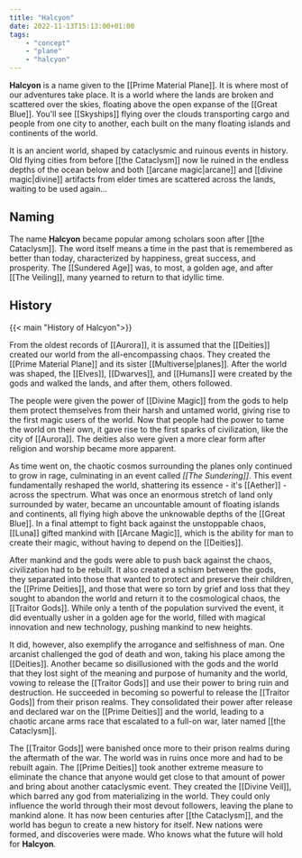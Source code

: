 ```yaml
---
title: "Halcyon"
date: 2022-11-13T15:13:00+01:00
tags:
    - "concept"
    - "plane"
    - "halcyon"
---
```


**Halcyon** is a name given to the [[Prime Material Plane]]. It is where most of our adventures take place. It is a world where the lands are broken and scattered over the skies, floating above the open expanse of the [[Great Blue]]. You'll see [[Skyships]] flying over the clouds transporting cargo and people from one city to another, each built on the many floating islands and continents of the world.

It is an ancient world, shaped by cataclysmic and ruinous events in history. Old flying cities from before [[the Cataclysm]] now lie ruined in the endless depths of the ocean below and both [[arcane magic|arcane]] and [[divine magic|divine]] artifacts from elder times are scattered across the lands, waiting to be used again...

## Naming

The name **Halcyon** became popular among scholars soon after [[the Cataclysm]]. The word itself means a time in the past that is remembered as better than today, characterized by happiness, great success, and prosperity. The [[Sundered Age]] was, to most, a golden age, and after [[The Veiling]], many yearned to return to that idyllic time.

## History

{{< main "History of Halcyon">}}

From the oldest records of [[Aurora]], it is assumed that the [[Deities]] created our world from the all-encompassing chaos. They created the [[Prime Material Plane]] and its sister [[Multiverse|planes]]. After the world was shaped, the [[Elves]], [[Dwarves]], and [[Humans]] were created by the gods and walked the lands, and after them, others followed.

The people were given the power of [[Divine Magic]] from the gods to help them protect themselves from their harsh and untamed world, giving rise to the first magic users of the world. Now that people had the power to tame the world on their own, it gave rise to the first sparks of civilization, like the city of [[Aurora]]. The deities also were given a more clear form after religion and worship became more apparent.

As time went on, the chaotic cosmos surrounding the planes only continued to grow in rage, culminating in an event called _[[The Sundering]]_. This event fundamentally reshaped the world, shattering its essence - it's [[Aether]] - across the spectrum. What was once an enormous stretch of land only surrounded by water, became an uncountable amount of floating islands and continents, all flying high above the unknowable depths of the [[Great Blue]]. In a final attempt to fight back against the unstoppable chaos, [[Luna]] gifted mankind with [[Arcane Magic]], which is the ability for man to create their magic, without having to depend on the [[Deities]].

After mankind and the gods were able to push back against the chaos, civilization had to be rebuilt. It also created a schism between the gods, they separated into those that wanted to protect and preserve their children, the [[Prime Deities]], and those that were so torn by grief and loss that they sought to abandon the world and return it to the cosmological chaos, the [[Traitor Gods]]. While only a tenth of the population survived the event, it did eventually usher in a golden age for the world, filled with magical innovation and new technology, pushing mankind to new heights.

It did, however, also exemplify the arrogance and selfishness of man. One arcanist challenged the god of death and won, taking his place among the [[Deities]]. Another became so disillusioned with the gods and the world that they lost sight of the meaning and purpose of humanity and the world, vowing to release the [[Traitor Gods]] and use their power to bring ruin and destruction. He succeeded in becoming so powerful to release the [[Traitor Gods]] from their prison realms. They consolidated their power after release and declared war on the [[Prime Deities]] and the world, leading to a chaotic arcane arms race that escalated to a full-on war, later named [[the Cataclysm]].

The [[Traitor Gods]] were banished once more to their prison realms during the aftermath of the war. The world was in ruins once more and had to be rebuilt again. The [[Prime Deities]] took another extreme measure to eliminate the chance that anyone would get close to that amount of power and bring about another cataclysmic event. They created the [[Divine Veil]], which barred any god from materializing in the world. They could only influence the world through their most devout followers, leaving the plane to mankind alone. It has now been centuries after [[the Cataclysm]], and the world has begun to create a new history for itself. New nations were formed, and discoveries were made. Who knows what the future will hold for **Halcyon**.
